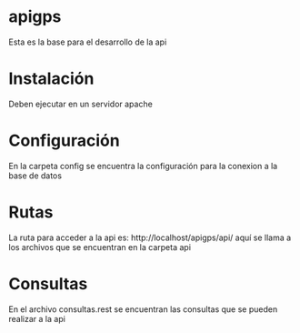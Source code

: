 # apigps
Esta es la base para el desarrollo de la api

# Instalación
Deben ejecutar en un servidor apache

# Configuración
En la carpeta config se encuentra la configuración para la conexion a la base de datos

# Rutas
La ruta para acceder a la api es: http://localhost/apigps/api/ aquí se llama a los archivos que se encuentran en la carpeta api

# Consultas
En el archivo consultas.rest se encuentran las consultas que se pueden realizar a la api


